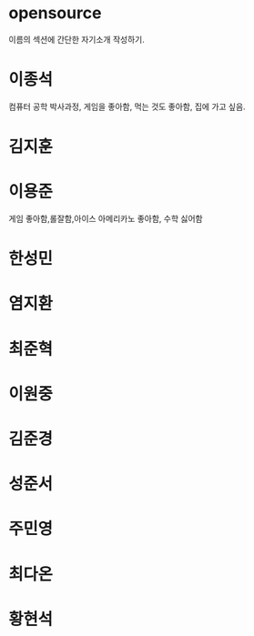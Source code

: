 # opensource
이름의 섹션에 간단한 자기소개 작성하기.

# 이종석
컴퓨터 공학 박사과정, 게임을 좋아함, 먹는 것도 좋아함, 집에 가고 싶음.

# 김지훈

# 이용준
게임 좋아함,롤잘함,아이스 아메리카노 좋아함, 수학 싫어함
# 한성민

# 염지환

# 최준혁

# 이원중

# 김준경

# 성준서

# 주민영

# 최다온

# 황현석
